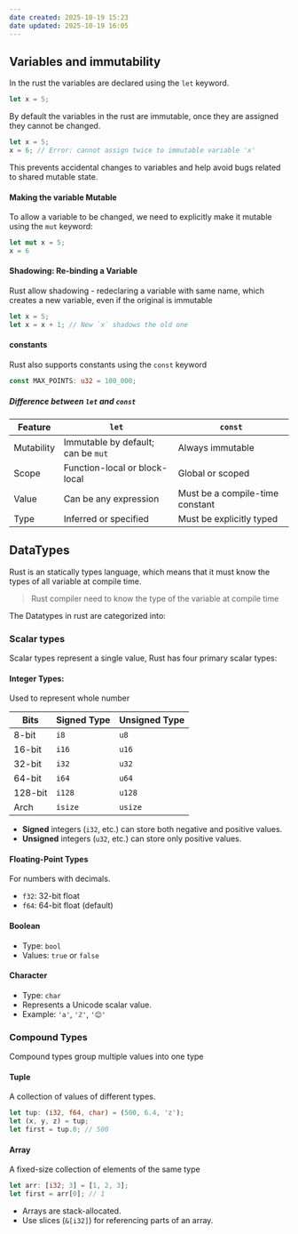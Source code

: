 ```yaml
---
date created: 2025-10-19 15:23
date updated: 2025-10-19 16:05
---
```


## Variables and immutability

In the rust the variables are declared using the `let` keyword.

```rust
let x = 5;
```

By default the variables in the rust are immutable, once they are assigned they cannot be changed.

```rust
let x = 5;
x = 6; // Error: cannot assign twice to immutable variable 'x'
```

This prevents accidental changes to variables and help avoid bugs related to shared mutable state.

#### Making the variable Mutable

To allow a variable to be changed, we need to explicitly make it mutable using the `mut` keyword:

```rust
let mut x = 5;
x = 6
```

#### Shadowing: Re-binding a Variable

Rust allow shadowing - redeclaring a variable with same name, which creates a new variable, even if the original is immutable

```rust
let x = 5;
let x = x + 1; // New `x` shadows the old one
```

#### constants

Rust also supports constants using the `const` keyword

```rust
const MAX_POINTS: u32 = 100_000;
```

##### Difference between `let` and `const`

| Feature    | `let`                              | `const`                         |
| ---------- | ---------------------------------- | ------------------------------- |
| Mutability | Immutable by default; can be `mut` | Always immutable                |
| Scope      | Function-local or block-local      | Global or scoped                |
| Value      | Can be any expression              | Must be a compile-time constant |
| Type       | Inferred or specified              | Must be explicitly typed        |

## DataTypes

Rust is an statically types language, which means that it must know the types of all variable at compile time.

> Rust compiler need to know the type of the variable at compile time

The Datatypes in rust are categorized into:

### Scalar types

Scalar types represent a single value, Rust has four primary scalar types:

#### Integer Types:

Used to represent whole number

| Bits    | Signed Type | Unsigned Type |
| ------- | ----------- | ------------- |
| 8-bit   | `i8`        | `u8`          |
| 16-bit  | `i16`       | `u16`         |
| 32-bit  | `i32`       | `u32`         |
| 64-bit  | `i64`       | `u64`         |
| 128-bit | `i128`      | `u128`        |
| Arch    | `isize`     | `usize`       |

- **Signed** integers (`i32`, etc.) can store both negative and positive values.
- **Unsigned** integers (`u32`, etc.) can store only positive values.

#### Floating-Point Types

For numbers with decimals.

- `f32`: 32-bit float
- `f64`: 64-bit float (default)

#### Boolean

- Type: `bool`
- Values: `true` or `false`

#### Character

- Type: `char`
- Represents a Unicode scalar value.
- Example: `'a'`, `'ℤ'`, `'😊'`

### Compound Types

Compound types group multiple values into one type

#### Tuple

A collection of values of different types.

```rust
let tup: (i32, f64, char) = (500, 6.4, 'z');
let (x, y, z) = tup;
let first = tup.0; // 500
```

#### Array
A fixed-size collection of elements of the same type

```rust 
let arr: [i32; 3] = [1, 2, 3];
let first = arr[0]; // 1
```

- Arrays are stack-allocated.
- Use slices (`&[i32]`) for referencing parts of an array.
